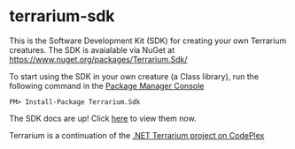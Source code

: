 terrarium-sdk
=============

This is the Software Development Kit (SDK) for creating your own Terrarium creatures. The SDK is avaialable via NuGet at https://www.nuget.org/packages/Terrarium.Sdk/

To start using the SDK in your own creature (a Class library), run the following command in the [Package Manager Console](http://docs.nuget.org/docs/start-here/using-the-package-manager-console)

    PM> Install-Package Terrarium.Sdk

The SDK docs are up! Click [here](http://terrariumapp.github.io/terrarium-sdk/docs/html/d75eb659-6335-53f6-af7a-81814a21ab7f.htm) to view them now.

Terrarium is a continuation of the [.NET Terrarium project on CodePlex](https://terrarium2.codeplex.com/)
